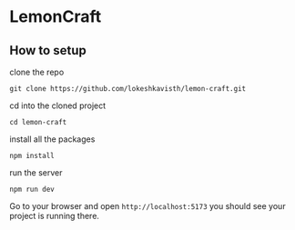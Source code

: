 # LemonCraft

## How to setup

clone the repo

```
git clone https://github.com/lokeshkavisth/lemon-craft.git
```

cd into the cloned project

```
cd lemon-craft
```

install all the packages

```
npm install
```

run the server

```
npm run dev
```

Go to your browser and open `http://localhost:5173` you should see your project is running there.
